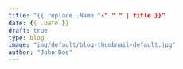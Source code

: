 ```yaml
---
title: "{{ replace .Name "-" " " | title }}"
date: {{ .Date }}
draft: true
type: blog
image: "img/default/blog-thumbnail-default.jpg"
author: "John Doe"
---
```

